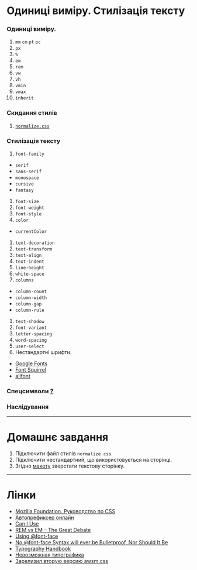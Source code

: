 # Одиниці виміру. Стилізація тексту
### Одиниці виміру.
1. `mm` `cm` `pt` `pc`
1. `px`
1. `%`
1. `em`
1. `rem`
1. `vw`
1. `vh`
1. `vmin`
1. `vmax`
1. `inherit`

### Скидання стилів
1. [`normalize.css`](https://necolas.github.io/normalize.css/)

### Стилізація тексту
1. `font-family`
  - `serif`
  - `sans-serif`
  - `monospace`
  - `cursive`
  - `fantasy`
1. `font-size`
1. `font-weight`
1. `font-style`
1. `color`
  - `currentColor`
1. `text-decoration`
1. `text-transform`
1. `text-align`
1. `text-indent`
1. `line-height`
1. `white-space`
1. `columns`
  - `column-count`
  - `column-width`
  - `column-gap`
  - `column-rule`
1. `text-shadow`
1. `font-variant`
1. `letter-spacing`
1. `word-spacing`
1. `user-select`
1. Нестандартні шрифти.
 - [Google Fonts](https://fonts.google.com)
 - [Font Squirrel](https://www.fontsquirrel.com)
 - [allfont](http://allfont.net)
 
### Спецсимволи [?](https://css-tricks.com/snippets/html/glyphs/)
### Наслідування

---
# Домашнє завдання
1. Підключити файл стилів `normalize.css`.
1. Підключити нестандартний, що використовується на сторінці.
1. Згідно [макету](https://www.dropbox.com/s/gx4piiwb52ntznq/lesson-5.%20homework.psd?dl=0) зверстати текстову сторінку.

---
# Лінки
- [Mozilla Foundation. Руководство по CSS](https://developer.mozilla.org/ru/docs/Web/CSS/Reference)
- [Автопрефиксер онлайн](https://autoprefixer.github.io/ru/)
- [Can I Use](http://caniuse.com/)
- [REM vs EM – The Great Debate](http://zellwk.com/blog/rem-vs-em/)
- [Using @font-face](https://css-tricks.com/snippets/css/using-font-face/)
- [No @font-face Syntax will ever be Bulletproof, Nor Should It Be](https://calendar.perfplanet.com/2016/no-font-face-bulletproof-syntax/)
- [Typography Handbook](http://typographyhandbook.com)
- [Невозможная типографика](http://prgssr.ru/development/nevozmozhnaya-tipografika.html)
- [Зарелизил вторую версию awsm.css](https://igoradamenko.com/blog/all/awsm-css-v2-0/)
